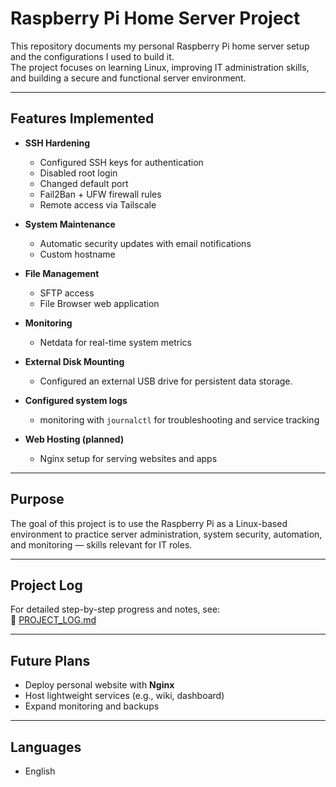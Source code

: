 # Raspberry Pi Home Server Project

This repository documents my personal Raspberry Pi home server setup and the configurations I used to build it.  
The project focuses on learning Linux, improving IT administration skills, and building a secure and functional server environment.

---

## Features Implemented
- **SSH Hardening**  
  - Configured SSH keys for authentication  
  - Disabled root login  
  - Changed default port  
  - Fail2Ban + UFW firewall rules  
  - Remote access via Tailscale  

- **System Maintenance**  
  - Automatic security updates with email notifications  
  - Custom hostname  

- **File Management**  
  - SFTP access  
  - File Browser web application  

- **Monitoring**  
  - Netdata for real-time system metrics  

- **External Disk Mounting**
  - Configured an external USB drive for persistent data storage.

- **Configured system logs**
  - monitoring with `journalctl` for troubleshooting and service tracking

- **Web Hosting (planned)**  
  - Nginx setup for serving websites and apps

---

## Purpose
The goal of this project is to use the Raspberry Pi as a Linux-based environment to practice server administration, system security, automation, and monitoring — skills relevant for IT roles.

---

## Project Log
For detailed step-by-step progress and notes, see:  
📄 [PROJECT_LOG.md](./PROJECT_LOG.md)

---

## Future Plans
- Deploy personal website with **Nginx**  
- Host lightweight services (e.g., wiki, dashboard)  
- Expand monitoring and backups  

---

## Languages
-  English  
  
